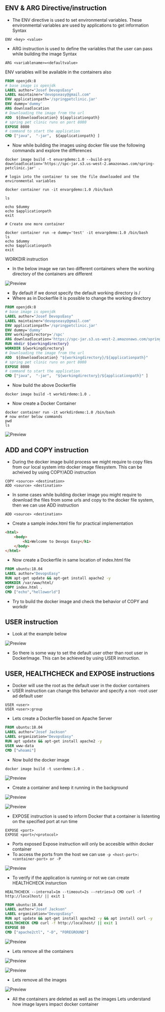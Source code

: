 ## ENV & ARG Directive/instruction
* The ENV directive is used to set environmental variables.
These environmental variables are used by applications to get information
Syntax

```
ENV <key> <value>
```
* ARG instruction is used to define the variables that the user can pass while building the image
Syntax

```
ARG <variablename>=<defaultvalue>
```
ENV variables will be available in the containers also

```Dockerfile
FROM openjdk:8
# base image is openjdk
LABEL author="Josef DevopsEasy"
LABEL maintainer="devopseasy@gmail.com"
ENV applicationpath='/springpetclinic.jar'
ENV dummy='dummy'
ARG downloadlocation
# Downloading the image from the url
ADD  ${downloadlocation} ${applicationpath}
# spring pet clinic runs on port 8080
EXPOSE 8080
# command to start the application
CMD ["java",  "-jar",  ${applicationpath} ]
```
* Now while building the images using docker file use the following commands and explore the differences

```
docker image build -t envargdemo:1.0 --build-arg downloadlocation='https://spc-jar.s3.us-west-2.amazonaws.com/spring-petclinic.jar' .

# login into the container to see the file downloaded and the environmental variables

docker container run -it envargdemo:1.0 /bin/bash

ls

echo $dummy
echo $applicationpath
exit

# Create one more container

docker container run -e dummy='test' -it envargdemo:1.0 /bin/bash
ls
echo $dummy
echo $applicationpath
exit
```

WORKDIR instruction
* In the below image we ran two different containers where the working directory of the containers are different

![Preview](./Images/docker-workdir.png)

* By default if we donot specify the default working directory is /
* Where as in Dockerfile it is possible to change the working directory

```Dockerfile
FROM openjdk:8
# base image is openjdk
LABEL author="Josef DevopsEasy"
LABEL maintainer="devopseasy@gmail.com"
ENV applicationpath='/springpetclinic.jar'
ENV dummy='dummy'
ENV workingdirectory='/spc'
ARG downloadlocation='https://spc-jar.s3.us-west-2.amazonaws.com/spring-petclinic.jar'
RUN mkdir ${workingdirectory}
WORKDIR ${workingdirectory}
# Downloading the image from the url
ADD  ${downloadlocation} "${workingdirectory}/${applicationpath}"
# spring pet clinic runs on port 8080
EXPOSE 8080
# command to start the application
CMD ["java",  "-jar",  "${workingdirectory}/${applicationpath}" ]
```

* Now build the above Dockerfile

```
docker image build -t workdirdemo:1.0 .
```

* Now create a Docker Container

```
docker container run -it workdirdemo:1.0 /bin/bash
# now enter below commands
pwd
ls
```
![Preview](./Images/docker-workdir1.png)

## ADD and COPY instruction
* During the docker image build process we might require to copy files from our local system into docker image filesystem. This can be acheived by using COPY/ADD instruction

```
COPY <source> <destination>
ADD <source> <destination>
```
* In some cases while building docker image you might require to download the files from some urls and copy to the docker file system, then we can use ADD instruction

```
ADD <source> <destination>
```

* Create a sample index.html file for practical implementation

```html
<html>
    <body>
        <h1>Welcome to Devops Easy</h1>
    </body>
</html> 
```
* Now create a Dockerfile in same location of index.html file

```Dockerfile
FROM ubuntu:18.04
LABEL author="DevopsEasy"
RUN apt-get update && apt-get install apache2 -y
WORKDIR /var/www/html/
COPY index.html .
CMD ["echo","helloworld"] 
```

* Try to build the docker image and check the behavior of COPY and workdir

## USER instruction
* Look at the example below

![Preview](./Images/docker-user.png)

* So there is some way to set the default user other than root user in DockerImage. This can be achieved by using USER instruction.

## USER, HEALTHCHECK and EXPOSE instructions
* Docker will use the root as the default user in the docker containers
* USER instruction can change this behavior and specify a non -root user ad default user

```
USER <user>
USER <user>:group
```

* Lets create a Dockerfile based on Apache Server

```Dockerfile
FROM ubuntu:18.04
LABEL author="Josef Jackson"
LABEL organization="DevopsEasy"
RUN apt update && apt-get install apache2 -y
USER www-data
CMD ["whoami"]
```
* Now build the docker image

```
docker image build -t userdemo:1.0 .
```
![Preview](./Images/docker-user1.png)

* Create a container and keep it running in the background

![Preview](./Images/docker-user2.png)

![Preview](./Images/docker-user3.png)

* EXPOSE instruction is used to inform Docker that a container is listenting on the specified port at run time

```
EXPOSE <port>
EXPOSE <port>/<protocol>
```
* Ports exposed Expose instruction will only be accesible within docker container
* To access the ports from the host we can use ``` -p <host-port>:<container-port> or -P ```

![Preview](./Images/docker-expose.png)

* To verify if the application is running or not we can create HEALTHCHECK insturction

```
HEALTHCHECK --internal=1m --timeout=2s --retries=3 CMD curl -f http://localhost/ || exit 1
```

```Dockerfile
FROM ubuntu:18.04
LABEL author="Josef Jackson"
LABEL organization="DevopsEasy"
RUN apt update && apt-get install apache2 -y && apt install curl -y
HEALTHCHECK CMD curl -f http://localhost/ || exit 1
EXPOSE 80
CMD ["apache2ctl", "-D", "FOREGROUND"]
```

![Preview](./Images/docker-healthcheck.png)

* Lets remove all the containers

![Preview](./Images/docker-rm-container.png)

![Preview](./Images/docker-rm-container1.png)

* Lets remove all the images

![Preview](./Images/docker-rm-images.png)

* All the containers are deleted as well as the images
Lets understand how image layers impact docker container
